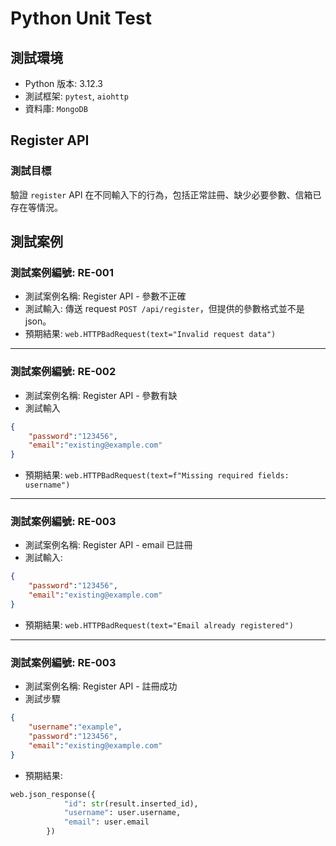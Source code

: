 # Python Unit Test 
## 測試環境
- Python 版本: 3.12.3
- 測試框架: `pytest`, `aiohttp`
- 資料庫: `MongoDB`

## Register API 
### 測試目標
驗證 `register` API 在不同輸入下的行為，包括正常註冊、缺少必要參數、信箱已存在等情況。

## 測試案例
### 測試案例編號: RE-001
* 測試案例名稱: Register API - 參數不正確  
* 測試輸入: 傳送 request `POST /api/register`，但提供的參數格式並不是 json。
* 預期結果: `web.HTTPBadRequest(text="Invalid request data")`
---

### 測試案例編號: RE-002
* 測試案例名稱: Register API - 參數有缺
* 測試輸入
```json
{
    "password":"123456",
    "email":"existing@example.com"
}
```
* 預期結果: `web.HTTPBadRequest(text=f"Missing required fields: username")`
---

### 測試案例編號: RE-003
* 測試案例名稱: Register API - email 已註冊  
* 測試輸入:
```json
{
    "password":"123456",
    "email":"existing@example.com"
}
```
* 預期結果: `web.HTTPBadRequest(text="Email already registered")`
---

### 測試案例編號: RE-003
* 測試案例名稱: Register API - 註冊成功  
* 測試步驟 
```json
{
    "username":"example",
    "password":"123456",
    "email":"existing@example.com"
}
```
* 預期結果: 
```python
web.json_response({
            "id": str(result.inserted_id),
            "username": user.username,
            "email": user.email
        })
```
